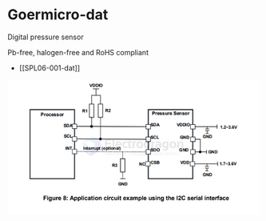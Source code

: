 
# Goermicro-dat


Digital pressure sensor

Pb-free, halogen-free and RoHS compliant

- [[SPL06-001-dat]]


![](2024-12-29-14-39-49.png)